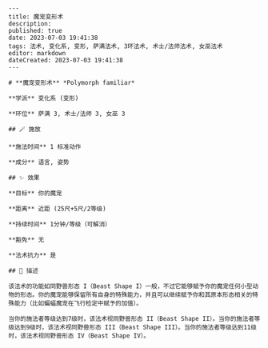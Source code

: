 
    ---
    title: 魔宠变形术
    description: 
    published: true
    date: 2023-07-03 19:41:38
    tags: 法术, 变化系, 变形, 萨满法术, 3环法术, 术士/法师法术, 女巫法术
    editor: markdown
    dateCreated: 2023-07-03 19:41:38
    ---

    # **魔宠变形术** *Polymorph familiar*

    **学派** 变化系 (变形) 

    **环位** 萨满 3, 术士/法师 3, 女巫 3

    ## 🪄 施放

    **施法时间** 1 标准动作

    **成分** 语言, 姿势

    ## ✨ 效果 

    **目标** 你的魔宠 

    **距离** 近距 (25尺+5尺/2等级)  

    **持续时间** 1分钟/等级（可解消） 

    **豁免** 无

    **法术抗力** 是

    ## 📖 描述

    该法术的功能如同野兽形态 I（Beast Shape I）一般，不过它能够赋予你的魔宠任何小型动物的形态。你的魔宠能够保留所有自身的特殊能力，并且可以继续赋予你和其原本形态相关的特殊能力（比如蝙蝠魔宠在飞行检定中赋予的加值）。

    当你的施法者等级达到7级时，该法术视同野兽形态 II（Beast Shape II）。当你的施法者等级达到9级时，该法术视同野兽形态 III（Beast Shape III）。当你的施法者等级达到11级时，该法术视同野兽形态 IV（Beast Shape IV）。
    